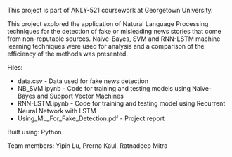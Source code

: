 This project is part of ANLY-521 coursework at Georgetown University.

This project explored the application of Natural Language Processing techniques for the detection of fake or misleading news stories that come from non-reputable sources. Naive-Bayes, SVM and RNN-LSTM machine learning techniques were used for analysis and a comparison of the efficiency of the methods was presented. 

Files:
* data.csv - Data used for fake news detection
* NB_SVM.ipynb - Code for training and testing models using Naive-Bayes and Support Vector Machines
* RNN-LSTM.ipynb - Code for training and testing model using Recurrent Neural Network with LSTM
* Using_ML_For_Fake_Detection.pdf - Project report

Built using: Python

Team members: Yipin Lu, Prerna Kaul, Ratnadeep Mitra